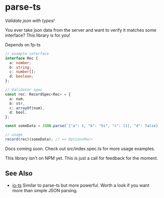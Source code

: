 # parse-ts
_Validate json with types!_

You ever take json data from the server and want to verify it matches some interface? This library is for you!

Depends on fp-ts

```typescript
// example interface
interface Rec {
  a: number;
  b: string;
  c: number[];
  d: boolean;
};

// Validator spec
const rec: RecordSpec<Rec> = {
  a: num,
  b: str,
  c: arrayOf(num),
  d: bool,
};

const someData = JSON.parse(`{"a": 1, "b": "hi", "c": [1], "d": false}`);

// usage
record(rec)(someData); // => Option<Rec>

```

Docs coming soon. Check out src/index.spec.ts for more usage examples.

This library isn't on NPM yet. This is just a call for feedback for the moment.

## See Also
* [io-ts](https://github.com/gcanti/io-ts) Similar to parse-ts but more powerful. Worth a look if you want more than simple JSON parsing.

